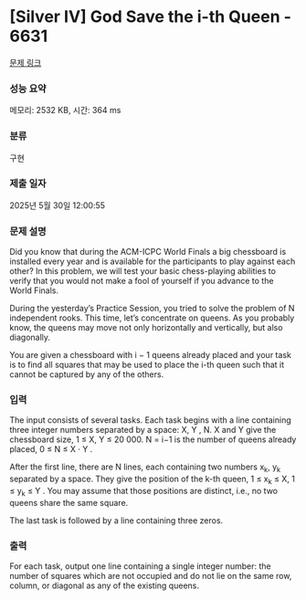 # [Silver IV] God Save the i-th Queen - 6631 

[문제 링크](https://www.acmicpc.net/problem/6631) 

### 성능 요약

메모리: 2532 KB, 시간: 364 ms

### 분류

구현

### 제출 일자

2025년 5월 30일 12:00:55

### 문제 설명

<p>Did you know that during the ACM-ICPC World Finals a big chessboard is installed every year and is available for the participants to play against each other? In this problem, we will test your basic chess-playing abilities to verify that you would not make a fool of yourself if you advance to the World Finals.</p>

<p>During the yesterday’s Practice Session, you tried to solve the problem of N independent rooks. This time, let’s concentrate on queens. As you probably know, the queens may move not only horizontally and vertically, but also diagonally.</p>

<p>You are given a chessboard with i − 1 queens already placed and your task is to find all squares that may be used to place the i-th queen such that it cannot be captured by any of the others.</p>

### 입력 

 <p>The input consists of several tasks. Each task begins with a line containing three integer numbers separated by a space: X, Y , N. X and Y give the chessboard size, 1 ≤ X, Y ≤ 20 000. N = i−1 is the number of queens already placed, 0 ≤ N ≤ X · Y .</p>

<p>After the first line, there are N lines, each containing two numbers x<sub>k</sub>, y<sub>k</sub> separated by a space. They give the position of the k-th queen, 1 ≤ x<sub>k</sub> ≤ X, 1 ≤ y<sub>k</sub> ≤ Y . You may assume that those positions are distinct, i.e., no two queens share the same square. </p>

<p>The last task is followed by a line containing three zeros.</p>

### 출력 

 <p>For each task, output one line containing a single integer number: the number of squares which are not occupied and do not lie on the same row, column, or diagonal as any of the existing queens.</p>

